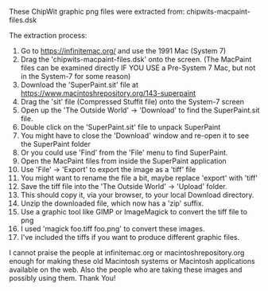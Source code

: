 
These ChipWit graphic png files were extracted from:
  chipwits-macpaint-files.dsk

The extraction process:
  1. Go to https://infinitemac.org/ and use the 1991 Mac (System 7)
  2. Drag the 'chipwits-macpaint-files.dsk' onto the screen.
     (The MacPaint files can be examined directly IF YOU USE a
      Pre-System 7 Mac, but not in the System-7 for some reason)
  3. Download the 'SuperPaint.sit' file at https://www.macintoshrepository.org/143-superpaint
  4. Drag the 'sit' file (Compressed Stuffit file) onto the System-7 screen
  5. Open up the 'The Outside World' -> 'Download' to find the SuperPaint.sit file.
  6. Double click on the 'SuperPaint.sit' file to unpack SuperPaint
  7. You might have to close the 'Download' window and re-open it to see the SuperPaint folder
  8. Or you could use 'Find' from the 'File' menu to find SuperPaint.
  9. Open the MacPaint files from inside the SuperPaint application
 10. Use 'File' -> 'Export' to export the image as a 'tiff' file
 11. You might want to rename the file a bit, maybe replace 'export' with 'tiff'
 12. Save the tiff file into the 'The Outside World' -> 'Upload' folder.
 13. This should copy it, via your browser, to your local Download directory.
 14. Unzip the downloaded file, which now has a 'zip' suffix.
 15. Use a graphic tool like GIMP or ImageMagick to convert the tiff file to png
 16. I used 'magick foo.tiff foo.png' to convert these images.
 17. I've included the tiffs if you want to produce different graphic files.

 I cannot praise the people at infinitemac.org or macintoshrepository.org
 enough for making these old Macintosh systems or Macintosh applications
 available on the web.  Also the people who are taking these images and
 possibly using them.  Thank You!

